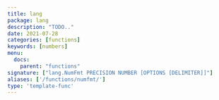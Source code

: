```yaml
---
title: lang
package: lang
description: "TODO.."
date: 2021-07-28
categories: [functions]
keywords: [numbers]
menu:
  docs:
    parent: "functions"
signature: ["lang.NumFmt PRECISION NUMBER [OPTIONS [DELIMITER]]"]
aliases: ['/functions/numfmt/']
type: 'template-func'
---
```

